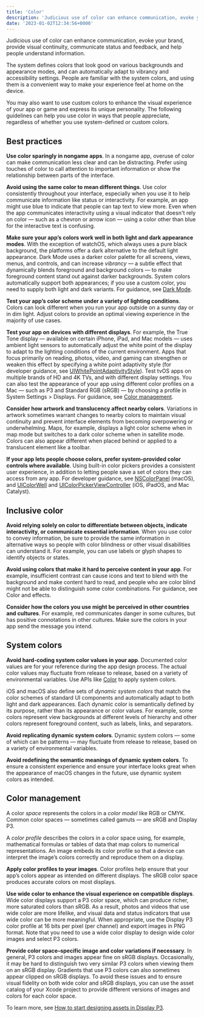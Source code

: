 ```yaml
---
title: 'Color'
description: 'Judicious use of color can enhance communication, evoke your brand, provide visual continuity, communicate status and feedback, and help people understand information.'
date: '2023-01-02T12:34:56+0000'
---
```


Judicious use of color can enhance communication, evoke your brand, provide visual continuity, communicate status and feedback, and help people understand information.

The system defines colors that look good on various backgrounds and appearance modes, and can automatically adapt to vibrancy and accessibility settings. People are familiar with the system colors, and using them is a convenient way to make your experience feel at home on the device.

You may also want to use custom colors to enhance the visual experience of your app or game and express its unique personality. The following guidelines can help you use color in ways that people appreciate, regardless of whether you use system-defined or custom colors.

## Best practices
**Use color sparingly in nongame apps**. In a nongame app, overuse of color can make communication less clear and can be distracting. Prefer using touches of color to call attention to important information or show the relationship between parts of the interface.

**Avoid using the same color to mean different things**. Use color consistently throughout your interface, especially when you use it to help communicate information like status or interactivity. For example, an app might use blue to indicate that people can tap text to view more. Even when the app communicates interactivity using a visual indicator that doesn't rely on color — such as a chevron or arrow icon — using a color other than blue for the interactive text is confusing.

**Make sure your app’s colors work well in both light and dark appearance modes**. With the exception of watchOS, which always uses a pure black background, the platforms offer a dark alternative to the default light appearance. Dark Mode uses a darker color palette for all screens, views, menus, and controls, and can increase *vibrancy* — a subtle effect that dynamically blends foreground and background colors — to make foreground content stand out against darker backgrounds. System colors automatically support both appearances; if you use a custom color, you need to supply both light and dark variants. For guidance, see [Dark Mode](https://developer.apple.com/design/human-interface-guidelines/foundations/dark-mode).

**Test your app’s color scheme under a variety of lighting conditions**. Colors can look different when you run your app outside on a sunny day or in dim light. Adjust colors to provide an optimal viewing experience in the majority of use cases.

**Test your app on devices with different displays**. For example, the True Tone display — available on certain iPhone, iPad, and Mac models — uses ambient light sensors to automatically adjust the white point of the display to adapt to the lighting conditions of the current environment. Apps that focus primarily on reading, photos, video, and gaming can strengthen or weaken this effect by specifying a white point adaptivity style (for developer guidance, see [UIWhitePointAdaptivityStyle](https://developer.apple.com/documentation/bundleresources/information_property_list/uiwhitepointadaptivitystyle)). Test tvOS apps on multiple brands of HD and 4K TVs, and with different display settings. You can also test the appearance of your app using different color profiles on a Mac — such as P3 and Standard RGB (sRGB) — by choosing a profile in System Settings > Displays. For guidance, see [Color management](https://developer.apple.com/design/human-interface-guidelines/foundations/color/#color-management).

**Consider how artwork and translucency affect nearby colors**. Variations in artwork sometimes warrant changes to nearby colors to maintain visual continuity and prevent interface elements from becoming overpowering or underwhelming. Maps, for example, displays a light color scheme when in map mode but switches to a dark color scheme when in satellite mode. Colors can also appear different when placed behind or applied to a translucent element like a toolbar.

**If your app lets people choose colors, prefer system-provided color controls where available**. Using built-in color pickers provides a consistent user experience, in addition to letting people save a set of colors they can access from any app. For developer guidance, see [NSColorPanel](https://developer.apple.com/documentation/appkit/nscolorpanel) (macOS), and [UIColorWell](https://developer.apple.com/documentation/uikit/uicolorwell) and [UIColorPickerViewController](https://developer.apple.com/documentation/uikit/uicolorpickerviewcontroller) (iOS, iPadOS, and Mac Catalyst).

## Inclusive color
**Avoid relying solely on color to differentiate between objects, indicate interactivity, or communicate essential information**. When you use color to convey information, be sure to provide the same information in alternative ways so people with color blindness or other visual disabilities can understand it. For example, you can use labels or glyph shapes to identify objects or states.

**Avoid using colors that make it hard to perceive content in your app**. For example, insufficient contrast can cause icons and text to blend with the background and make content hard to read, and people who are color blind might not be able to distinguish some color combinations. For guidance, see Color and effects.

**Consider how the colors you use might be perceived in other countries and cultures**. For example, red communicates danger in some cultures, but has positive connotations in other cultures. Make sure the colors in your app send the message you intend.

## System colors
**Avoid hard-coding system color values in your app**. Documented color values are for your reference during the app design process. The actual color values may fluctuate from release to release, based on a variety of environmental variables. Use APIs like [Color](https://developer.apple.com/documentation/swiftui/color) to apply system colors.

iOS and macOS also define sets of *dynamic system colors* that match the color schemes of standard UI components and automatically adapt to both light and dark appearances. Each dynamic color is semantically defined by its purpose, rather than its appearance or color values. For example, some colors represent view backgrounds at different levels of hierarchy and other colors represent foreground content, such as labels, links, and separators.

**Avoid replicating dynamic system colors**. Dynamic system colors — some of which can be patterns — may fluctuate from release to release, based on a variety of environmental variables.

**Avoid redefining the semantic meanings of dynamic system colors**. To ensure a consistent experience and ensure your interface looks great when the appearance of macOS changes in the future, use dynamic system colors as intended.

## Color management
A color *space* represents the colors in a *color model* like RGB or CMYK. Common color spaces — sometimes called gamuts — are sRGB and Display P3.

A *color profile* describes the colors in a color space using, for example, mathematical formulas or tables of data that map colors to numerical representations. An image embeds its color profile so that a device can interpret the image’s colors correctly and reproduce them on a display.

**Apply color profiles to your images**. Color profiles help ensure that your app’s colors appear as intended on different displays. The sRGB color space produces accurate colors on most displays.

**Use wide color to enhance the visual experience on compatible displays**. Wide color displays support a P3 color space, which can produce richer, more saturated colors than sRGB. As a result, photos and videos that use wide color are more lifelike, and visual data and status indicators that use wide color can be more meaningful. When appropriate, use the Display P3 color profile at 16 bits per pixel (per channel) and export images in PNG format. Note that you need to use a wide color display to design wide color images and select P3 colors.

**Provide color space–specific image and color variations if necessary**. In general, P3 colors and images appear fine on sRGB displays. Occasionally, it may be hard to distinguish two very similar P3 colors when viewing them on an sRGB display. Gradients that use P3 colors can also sometimes appear clipped on sRGB displays. To avoid these issues and to ensure visual fidelity on both wide color and sRGB displays, you can use the asset catalog of your Xcode project to provide different versions of images and colors for each color space.

To learn more, see [How to start designing assets in Display P3](https://developer.apple.com/news?id=5cda5ipr).
